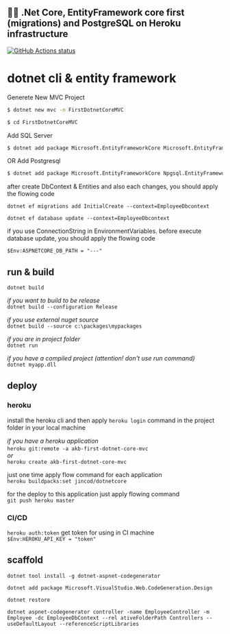 ## 👨‍💼 .Net Core, EntityFramework core first (migrations) and PostgreSQL on Heroku infrastructure


<p align="left">
  <a href="https://github.com/alikadir/first-dotnet-core-mvc/actions"><img alt="GitHub Actions status" src="https://github.com/alikadir/first-dotnet-core-mvc/workflows/ASP.NET%20Core%20Build%20&%20Deploy%20to%20Heroku/badge.svg"></a>
</p>


# dotnet cli & entity framework 

Generete New MVC Project
``` bash
$ dotnet new mvc -n FirstDotnetCoreMVC
```
```bash 
$ cd FirstDotnetCoreMVC
```

Add SQL Server
```bash
$ dotnet add package Microsoft.EntityFrameworkCore Microsoft.EntityFrameworkCore.Design Microsoft.EntityFrameworkCore.SqlServer
```


OR Add Postgresql
```bash
$ dotnet add package Microsoft.EntityFrameworkCore Npgsql.EntityFrameworkCore.PostgreSQL.Design Npgsql.EntityFrameworkCore.PostgreSQL
```


after create DbContext & Entities and also each changes, you should apply the flowing code

```dotnet ef migrations add InitialCreate --context=EmployeeDbcontext```

```dotnet ef database update --context=EmployeeDbcontext```

if you use ConnectionString in EnvironmentVariables. 
before execute database update, you should apply the flowing code

`$Env:ASPNETCORE_DB_PATH = "---"`

## run & build

`dotnet build`

_if you want to build to be release_  
`dotnet build --configuration Release`

_if you use external nuget source_  
`dotnet build --source c:\packages\mypackages`

_if you are in project folder_  
`dotnet run`

_if you have a compiled project (attention! don't use run command)_   
`dotnet myapp.dll`

## deploy 
### heroku
install the heroku cli and then apply `heroku login` command in the project folder in your local machine

_if you have a heroku application_  
`heroku git:remote -a akb-first-dotnet-core-mvc`
_<br> or <br>_ 
`heroku create akb-first-dotnet-core-mvc`

just one time apply flow command for each application  
`heroku buildpacks:set jincod/dotnetcore`

for the deploy to this application just apply flowing command  
`git push heroku master`


### CI/CD

`heroku auth:token` get token for using in CI machine  
`$Env:HEROKU_API_KEY = "token"`

## scaffold

`dotnet tool install -g dotnet-aspnet-codegenerator`   

`dotnet add package Microsoft.VisualStudio.Web.CodeGeneration.Design`  
 
`dotnet restore`   

`dotnet aspnet-codegenerator controller -name EmployeeController -m Employee -dc EmployeeDbContext --rel
ativeFolderPath Controllers --useDefaultLayout --referenceScriptLibraries`




